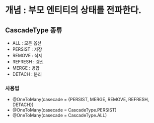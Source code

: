 # 개념 : 부모 엔티티의 상태를 전파한다.

## CascadeType 종류
- ALL : 모든 옵션
- PERSIST : 저장
- REMOVE : 삭제
- REFRESH : 갱신
- MERGE : 병합
- DETACH : 분리

### 사용법
- @OneToMany(casecade = {PERSIST, MERGE, REMOVE, REFRESH, DETACH})
- @OneToMany(casecade = CascadeType.PERSIST)
- @OneToMany(casecade = CascadeType.ALL)

  
